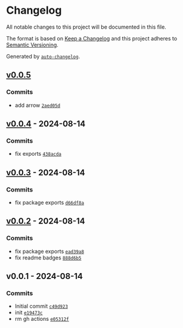 # Changelog

All notable changes to this project will be documented in this file.

The format is based on [Keep a Changelog](https://keepachangelog.com/en/1.0.0/)
and this project adheres to [Semantic Versioning](https://semver.org/spec/v2.0.0.html).

Generated by [`auto-changelog`](https://github.com/CookPete/auto-changelog).

## [v0.0.5](https://github.com/substrate-system/css-util/compare/v0.0.4...v0.0.5)

### Commits

- add arrow [`2aed05d`](https://github.com/substrate-system/css-util/commit/2aed05daea916a49555bd821626f8f916dc86880)

## [v0.0.4](https://github.com/substrate-system/css-util/compare/v0.0.3...v0.0.4) - 2024-08-14

### Commits

- fix exports [`438acda`](https://github.com/substrate-system/css-util/commit/438acda7d65b9b2b0de2e1cc8ac1bee612b3c60b)

## [v0.0.3](https://github.com/substrate-system/css-util/compare/v0.0.2...v0.0.3) - 2024-08-14

### Commits

- fix package exports [`d66df8a`](https://github.com/substrate-system/css-util/commit/d66df8af0f744cbab85cff1bdf37d3e86c01db05)

## [v0.0.2](https://github.com/substrate-system/css-util/compare/v0.0.1...v0.0.2) - 2024-08-14

### Commits

- fix package exports [`ead39a8`](https://github.com/substrate-system/css-util/commit/ead39a8c4505cca90f2179dbee1550b587fff53c)
- fix readme badges [`888d6b5`](https://github.com/substrate-system/css-util/commit/888d6b55167117de417ae365be8bf939b97b3618)

## v0.0.1 - 2024-08-14

### Commits

- Initial commit [`c49d923`](https://github.com/substrate-system/css-util/commit/c49d923e088db39823082ac44d73fa73a6a948d9)
- init [`e19473c`](https://github.com/substrate-system/css-util/commit/e19473c64932c0333f0893612cef4fa177644d8f)
- rm gh actions [`e05312f`](https://github.com/substrate-system/css-util/commit/e05312f6c72bb12076cc4c7089771de66abab7c1)
